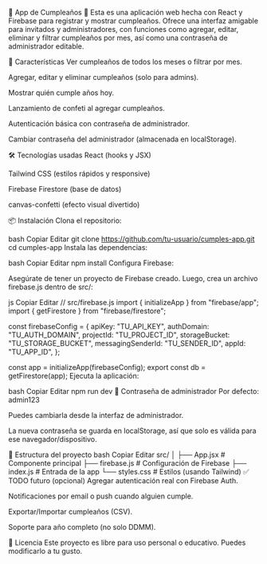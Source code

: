 🎉 App de Cumpleaños 🎂
Esta es una aplicación web hecha con React y Firebase para registrar y mostrar cumpleaños. Ofrece una interfaz amigable para invitados y administradores, con funciones como agregar, editar, eliminar y filtrar cumpleaños por mes, así como una contraseña de administrador editable.

🚀 Características
Ver cumpleaños de todos los meses o filtrar por mes.

Agregar, editar y eliminar cumpleaños (solo para admins).

Mostrar quién cumple años hoy.

Lanzamiento de confeti al agregar cumpleaños.

Autenticación básica con contraseña de administrador.

Cambiar contraseña del administrador (almacenada en localStorage).

🛠️ Tecnologías usadas
React (hooks y JSX)

Tailwind CSS (estilos rápidos y responsive)

Firebase Firestore (base de datos)

canvas-confetti (efecto visual divertido)

📦 Instalación
Clona el repositorio:

bash
Copiar
Editar
git clone https://github.com/tu-usuario/cumples-app.git
cd cumples-app
Instala las dependencias:

bash
Copiar
Editar
npm install
Configura Firebase:

Asegúrate de tener un proyecto de Firebase creado. Luego, crea un archivo firebase.js dentro de src/:

js
Copiar
Editar
// src/firebase.js
import { initializeApp } from "firebase/app";
import { getFirestore } from "firebase/firestore";

const firebaseConfig = {
  apiKey: "TU_API_KEY",
  authDomain: "TU_AUTH_DOMAIN",
  projectId: "TU_PROJECT_ID",
  storageBucket: "TU_STORAGE_BUCKET",
  messagingSenderId: "TU_SENDER_ID",
  appId: "TU_APP_ID",
};

const app = initializeApp(firebaseConfig);
export const db = getFirestore(app);
Ejecuta la aplicación:

bash
Copiar
Editar
npm run dev
🔐 Contraseña de administrador
Por defecto: admin123

Puedes cambiarla desde la interfaz de administrador.

La nueva contraseña se guarda en localStorage, así que solo es válida para ese navegador/dispositivo.

📁 Estructura del proyecto
bash
Copiar
Editar
src/
│
├── App.jsx            # Componente principal
├── firebase.js        # Configuración de Firebase
├── index.js           # Entrada de la app
└── styles.css         # Estilos (usando Tailwind)
✅ TODO futuro (opcional)
Agregar autenticación real con Firebase Auth.

Notificaciones por email o push cuando alguien cumple.

Exportar/Importar cumpleaños (CSV).

Soporte para año completo (no solo DDMM).

📄 Licencia
Este proyecto es libre para uso personal o educativo. Puedes modificarlo a tu gusto.